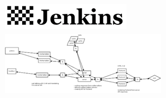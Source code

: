 ![Jenkins meta](https://raw.githubusercontent.com/jenkinsmeta/jenkinsmeta-docs/master/images/logo.png)



![detailed arch](https://raw.githubusercontent.com/jenkinsmeta/jenkinsmeta-docs/master/images/architecture.png)
